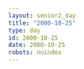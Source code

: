 ```yaml
---
layout: senior2_day
title: "2000-10-25"
type: day
id: 2000-10-25
date: 2000-10-25
robots: noindex
---
```


